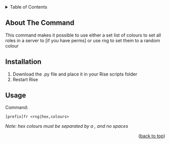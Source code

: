 <div id="top"></div>
<!-- TABLE OF CONTENTS -->
<details>
  <summary>Table of Contents</summary>
  <ol>
    <li>
      <a href="#about-the-project">About The Command</a>
    <li><a href="#installation">Installation</a></li>
    <li><a href="#usage">Usage</a></li>
    </li>
  </ol>
</details>

<!-- ABOUT THE COMMAND -->
## About The Command
This command makes it possible to use either a set list of colours to set all roles in a server to [if you have perms] or use rng to set them to a random colour

## Installation

1. Download the .py file and place it in your Rise scripts folder
2. Restart Rise

<!-- USAGE EXAMPLES -->
## Usage
Command:
```
[prefix]fr <rng|hex,colours>
```
*Note: hex colours must be separated by a , and no spaces*
<p align="right">(<a href="#top">back to top</a>)</p>
